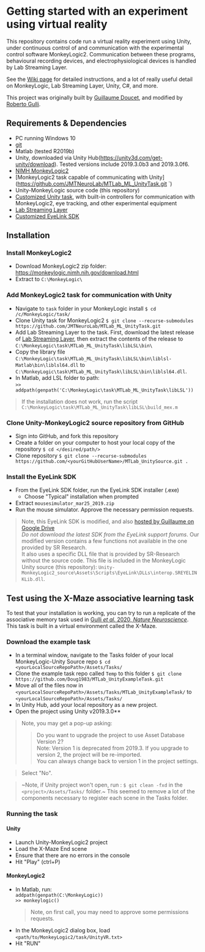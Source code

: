 # Getting started with an experiment using virtual reality

This repository contains code run a virtual reality experiment using Unity, under continuous control of and communication with the experimental control software MonkeyLogic2. Communication between these programs, behavioural recording devices, and electrophysiological devices is handled by Lab Streaming Layer. 

See the [Wiki page](https://github.com/Doug1983/MTLab_UnitySource/wiki/1.-Installation) for detailed instructions, and a lot of really useful detail on MonkeyLogic, Lab Streaming Layer, Unity, C#, and more. 

This project was originally built by [Guillaume Doucet](https://www.github.com/Doug1983/), and modified by [Roberto Gulli](https://www.github.com/rgulli).

## Requirements & Dependencies
* PC running Windows 10
* [git](https://git-scm.com/download/win)
* Matlab (tested R2019b)
* Unity, downloaded via Unity Hub(https://unity3d.com/get-unity/download). Tested versions include 2019.3.0b3 and 2019.3.0f6. 
* [NIMH MonkeyLogic2](https://monkeylogic.nimh.nih.gov/download.html)
* [MonkeyLogic2 task capable of communicating with Unity](https://github.com/JMTNeuroLab/MTLab_ML_UnityTask.git `)
* Unity-MonkeyLogic source code (this repository)
* [Customized Unity task](https://github.com/JMTNeuroLab/MTLab_ML_UnityTask.git), with built-in controllers for communication with MonkeyLogic2, eye tracking, and other experimental equipment
* [Lab Streaming Layer](https://github.com/labstreaminglayer/liblsl-Matlab/releases)
* [Customized EyeLink SDK](https://drive.google.com/drive/folders/1ggGMG3ZsGim3Runcfe7JXZoaC2rzDwap)

## Installation

### Install MonkeyLogic2
* Download MonkeyLogic2 zip folder: https://monkeylogic.nimh.nih.gov/download.html
* Extract to `C:\MonkeyLogic\`

### Add MonkeyLogic2 task for communication with Unity
* Navigate to `task` folder in your MonkeyLogic install
  `$ cd /c/MonkeyLogic/task/`
* Clone Unity task for MonkeyLogic2
  `$ git clone --recurse-submodules https://github.com/JMTNeuroLab/MTLab_ML_UnityTask.git `
* Add Lab Streaming Layer to the task. First, download the latest release of [Lab Streaming Layer](https://github.com/labstreaminglayer/liblsl-Matlab/releases), then extract the contents of the release to `C:\MonkeyLogic\task\MTLab_ML_UnityTask\libLSL\bin\`
* Copy the library file `C:\MonkeyLogic\task\MTLab_ML_UnityTask\libLSL\bin\liblsl-Matlab\bin\liblsl64.dll` to `C:\MonkeyLogic\task\MTLab_ML_UnityTask\libLSL\bin\liblsl64.dll`.
* In Matlab, add LSL folder to path: <br>
  `>> addpath(genpath('C:\MonkeyLogic\task\MTLab_ML_UnityTask\libLSL'))`
> If the installation does not work, run the script `C:\MonkeyLogic\task\MTLab_ML_UnityTask\libLSL\build_mex.m`

### Clone Unity-MonkeyLogic2 source repository from GitHub
* Sign into GitHub, and fork this repository
* Create a folder on your computer to host your local copy of the repository
  `$ cd </desired/path/>`
* Clone repository
  `$ git clone --recurse-submodules https://github.com/<yourGitHubUserName>/MTLab_UnitySource.git .`

### Install the EyeLink SDK
* From the EyeLink SDK folder, run the EyeLink SDK installer (.exe)
	* Choose "Typical" installation when prompted
* Extract `mousesimulator_mar25_2019.zip`
* Run the mouse simulator. Approve the necessary permission requests. 
> Note, this EyeLink SDK is modified, and also [hosted by Guillaume on Google Drive](https://drive.google.com/drive/folders/1ggGMG3ZsGim3Runcfe7JXZoaC2rzDwap) <br>
> *Do not download the latest SDK from the EyeLink support forums*. Our modified version contains a few functions not available in the one provided by SR Research. <br>
> It also uses a specific DLL file that is provided by SR-Research without the source code. This file is included in the MonkeyLogic Unity source (this repository): `Unity-MonkeyLogic2_source\Assets\Scripts\EyeLink\DLLs\interop.SREYELINKLib.dll`.

## Test using the X-Maze associative learning task

To test that your installation is working, you can try to run a replicate of the associative memory task used in [Gulli <em>et al.</em> 2020, <em>Nature Neuroscience</em>](https://www.nature.com/articles/s41593-019-0548-3). This task is built in a virtual environment called the X-Maze. 

### Download the example task
* In a terminal window, navigate to the Tasks folder of your local MonkeyLogic-Unity Source repo
  `$ cd <yourLocalSourceRepoPath>/Assets/Tasks/`
* Clone the example task repo called `Temp` to this folder 
  `$ git clone https://github.com/Doug1983/MTLab_UnityExampleTask.git`
* Move all of the files now in `<yourLocalSourceRepoPath>/Assets/Tasks/MTLab_UnityExampleTask/` to `<yourLocalSourceRepoPath>/Assets/Tasks/`
* In Unity Hub, add your local repository as a new project. 
* Open the project using Unity v2019.3.0**
> Note, you may get a pop-up asking: 
>> Do you want to upgrade the project to use Asset Database Version 2? <br>
>> Note: Version 1 is deprecated from 2019.3. If you upgrade to version 2, the project will be re-imported. <br> 
>> You can always change back to version 1 in the project settings. <br>

> Select "No". 

> ~Note, if Unity project won't open, run : `$ git clean -fxd` in the `<project>/Assets/Tasks/` folder.~ This seemed to remove a lot of the components necessary to register each scene in the Tasks folder. 

### Running the task
#### Unity
 * Launch Unity-MonkeyLogic2 project
 * Load the X-Maze End scene
 * Ensure that there are no errors in the console
 * Hit "Play" (ctrl+P)

#### MonkeyLogic2 
* In Matlab, run: <br>
  `addpath(genpath(C:\MonkeyLogic))`<br>
  `>> monkeylogic()`
  > Note, on first call, you may need to approve some permissions requests. 
* In the MonkeyLogic2 dialog box, load `<path/to/MonkeyLogic2/task/UnityVR.txt>`
* Hit "RUN"

